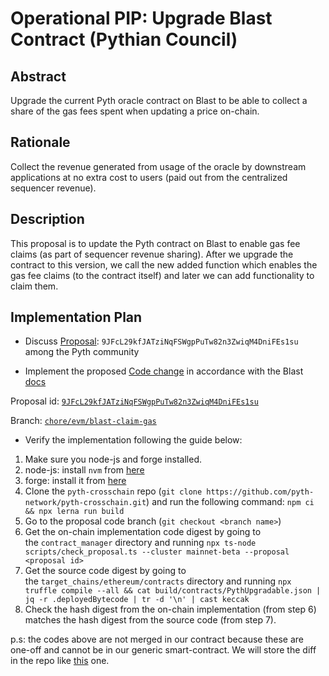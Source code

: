 # Operational PIP: Upgrade Blast Contract (Pythian Council)

## Abstract

Upgrade the current Pyth oracle contract on Blast to be able to collect a share of the gas fees spent when updating a price on-chain.

## Rationale

Collect the revenue generated from usage of the oracle by downstream applications at no extra cost to users (paid out from the centralized sequencer revenue).

## Description

This proposal is to update the Pyth contract on Blast to enable gas fee claims (as part of sequencer revenue sharing). After we upgrade the contract to this version, we call the new added function which enables the gas fee claims (to the contract itself) and later we can add functionality to claim them.

## Implementation Plan

* Discuss [Proposal](https://proposals.pyth.network/?tab=proposals&proposal=9JFcL29kfJATziNqFSWgpPuTw82n3ZwiqM4DniFEs1su): `9JFcL29kfJATziNqFSWgpPuTw82n3ZwiqM4DniFEs1su` among the Pyth community

* Implement the proposed [Code change](https://github.com/pyth-network/pyth-crosschain/compare/chore/evm/blast-claim-gas) in accordance with the Blast [docs](https://docs.blast.io/building/guides/gas-fees)

Proposal id: [`9JFcL29kfJATziNqFSWgpPuTw82n3ZwiqM4DniFEs1su`](https://proposals.pyth.network/?tab=proposals&proposal=9JFcL29kfJATziNqFSWgpPuTw82n3ZwiqM4DniFEs1su)

Branch: [`chore/evm/blast-claim-gas`](https://github.com/pyth-network/pyth-crosschain/tree/chore/evm/blast-claim-gas)

* Verify the implementation following the guide below:

1. Make sure you node-js and forge installed.
2. node-js: install `nvm` from [here](https://github.com/nvm-sh/nvm)
3. forge: install it from [here](https://getfoundry.sh/)
4. Clone the `pyth-crosschain` repo (`git clone https://github.com/pyth-network/pyth-crosschain.git`) and run the following command: `npm ci && npx lerna run build`
5. Go to the proposal code branch (`git checkout <branch name>`)
6. Get the on-chain implementation code digest by going to the `contract_manager` directory and running `npx ts-node scripts/check_proposal.ts --cluster mainnet-beta --proposal <proposal id>`
7. Get the source code digest by going to the `target_chains/ethereum/contracts` directory and running `npx truffle compile --all && cat build/contracts/PythUpgradable.json | jq -r .deployedBytecode | tr -d '\n' | cast keccak`
8. Check the hash digest from the on-chain implementation (from step 6) matches the hash digest from the source code (from step 7).

p.s: the codes above are not merged in our contract because these are one-off and cannot be in our generic smart-contract. We will store the diff in the repo like [this](https://github.com/pyth-network/pyth-crosschain/blob/main/target_chains/ethereum/contracts/canto-deployment-patch.diff) one.
